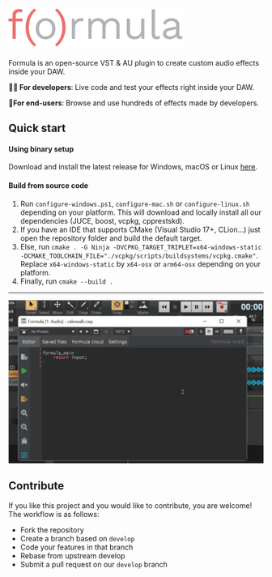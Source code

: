 ![Formula](assets/logo.svg)
---
Formula is an open-source VST & AU plugin to create custom audio effects inside your DAW.

**👨‍💻 For developers**: Live code and test your effects right inside your DAW.

**🎸For end-users**: Browse and use hundreds of effects made by developers.

## Quick start

#### Using binary setup
Download and install the latest release for Windows, macOS or Linux [here](https://github.com/soundspear/formula/releases).

#### Build from source code
1. Run `configure-windows.ps1`, `configure-mac.sh` or `configure-linux.sh` depending on your platform. This will download and locally install all our dependencies (JUCE, boost, vcpkg, cpprestskd).
2. If you have an IDE that supports CMake (Visual Studio 17+, CLion...) just open the repository folder and build the default target.
3. Else, run `cmake . -G Ninja -DVCPKG_TARGET_TRIPLET=x64-windows-static -DCMAKE_TOOLCHAIN_FILE="./vcpkg/scripts/buildsystems/vcpkg.cmake"`.
Replace `x64-windows-static` by `x64-osx` or `arm64-osx` depending on your platform.
5. Finally, run `cmake --build .`

---

![Demo](/assets/demo.gif)

## Contribute

If you like this project and you would like to contribute, you are welcome!
The workflow is as follows:

- Fork the repository
- Create a branch based on `develop`
- Code your features in that branch
- Rebase from upstream develop
- Submit a pull request on our `develop` branch
